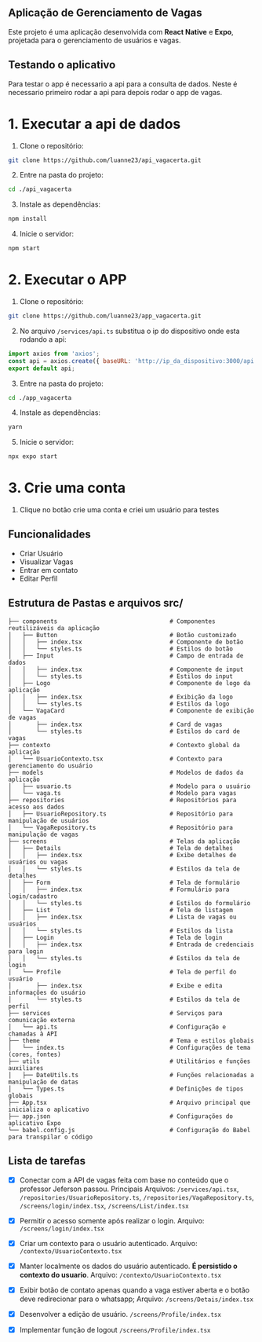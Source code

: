 ## Aplicação de Gerenciamento de Vagas

Este projeto é uma aplicação desenvolvida com **React Native** e **Expo**, projetada para o gerenciamento de usuários e vagas.

## Testando o aplicativo
Para testar o app é necessario a api para a consulta de dados. Neste é necessario primeiro rodar a api para depois rodar o app de vagas.   
# 1. Executar a api de dados 
1. Clone o repositório: 
```sh 
git clone https://github.com/luanne23/api_vagacerta.git 
```
2. Entre na pasta do projeto: 
```sh
cd ./api_vagacerta
```
3. Instale as dependências: 
```sh
npm install
``` 
4. Inicie o servidor: 
```sh
npm start
``` 
# 2. Executar o APP
1. Clone o repositório: 
```sh
git clone https://github.com/luanne23/app_vagacerta.git
```
2. No arquivo `/services/api.ts` substitua o ip do dispositivo onde esta rodando a api: 
```javascript
import axios from 'axios';
const api = axios.create({ baseURL: 'http://ip_da_dispositivo:3000/api' });
export default api;
``` 
3. Entre na pasta do projeto: 
```sh
cd ./app_vagacerta 
```
4. Instale as dependências: 
```sh
yarn 
``` 
5. Inicie o servidor: 
```sh
npx expo start
``` 

# 3. Crie uma conta
1. Clique no botão crie uma conta e criei um usuário para testes

## Funcionalidades 
- Criar Usuário 
- Visualizar Vagas
- Entrar em contato
- Editar Perfil  

## Estrutura de Pastas e arquivos **src/**

```plaintext 
├── components                                # Componentes reutilizáveis da aplicação
│   ├── Button                                # Botão customizado
│   │   ├── index.tsx                         # Componente de botão
│   │   └── styles.ts                         # Estilos do botão
│   ├── Input                                 # Campo de entrada de dados
│   │   ├── index.tsx                         # Componente de input
│   │   └── styles.ts                         # Estilos do input
│   ├── Logo                                  # Componente de logo da aplicação
│   │   ├── index.tsx                         # Exibição da logo
│   │   └── styles.ts                         # Estilos da logo
│   └── VagaCard                              # Componente de exibição de vagas
│       ├── index.tsx                         # Card de vagas
│       └── styles.ts                         # Estilos do card de vagas
├── contexto                                  # Contexto global da aplicação
│   └── UsuarioContexto.tsx                   # Contexto para gerenciamento do usuário
├── models                                    # Modelos de dados da aplicação
│   ├── usuario.ts                            # Modelo para o usuário
│   └── vaga.ts                               # Modelo para vagas
├── repositories                              # Repositórios para acesso aos dados
│   ├── UsuarioRepository.ts                  # Repositório para manipulação de usuários
│   └── VagaRepository.ts                     # Repositório para manipulação de vagas
├── screens                                   # Telas da aplicação
│   ├── Details                               # Tela de detalhes
│   │   ├── index.tsx                         # Exibe detalhes de usuários ou vagas
│   │   └── styles.ts                         # Estilos da tela de detalhes
│   ├── Form                                  # Tela de formulário
│   │   ├── index.tsx                         # Formulário para login/cadastro
│   │   └── styles.ts                         # Estilos do formulário
│   ├── List                                  # Tela de listagem
│   │   ├── index.tsx                         # Lista de vagas ou usuários
│   │   └── styles.ts                         # Estilos da lista
│   ├── Login                                 # Tela de login
│   │   ├── index.tsx                         # Entrada de credenciais para login
│   │   └── styles.ts                         # Estilos da tela de login
│   └── Profile                               # Tela de perfil do usuário
│       ├── index.tsx                         # Exibe e edita informações do usuário
│       └── styles.ts                         # Estilos da tela de perfil
├── services                                  # Serviços para comunicação externa
│   └── api.ts                                # Configuração e chamadas à API
├── theme                                     # Tema e estilos globais
│   └── index.ts                              # Configurações de tema (cores, fontes)
├── utils                                     # Utilitários e funções auxiliares
│   ├── DateUtils.ts                          # Funções relacionadas a manipulação de datas
│   └── Types.ts                              # Definições de tipos globais
├── App.tsx                                   # Arquivo principal que inicializa o aplicativo
├── app.json                                  # Configurações do aplicativo Expo
└── babel.config.js                           # Configuração do Babel para transpilar o código
``` 
## Lista de tarefas
 - [x] Conectar com a API de vagas feita com base no conteúdo que o professor Jeferson passou. Principais Arquivos: `/services/api.tsx`,  `/repositories/UsuarioRepository.ts`, `/repositories/VagaRepository.ts`, `/screens/login/index.tsx`, `/screens/List/index.tsx` 
 - [x] Permitir o acesso somente após realizar o login. Arquivo: `/screens/login/index.tsx`
 - [x] Criar um contexto para o usuário autenticado. Arquivo: `/contexto/UsuarioContexto.tsx`
 - [x] Manter localmente os dados do usuário autenticado. **É persistido o contexto do usuario**. Arquivo: `/contexto/UsuarioContexto.tsx`
 - [x] Exibir botão de contato apenas quando a vaga estiver aberta e o botão deve redirecionar para o whatsapp;
 Arquivo: `/screens/Detais/index.tsx`
 - [x] Desenvolver a edição de usuário. `/screens/Profile/index.tsx`
 - [x] Implementar função de logout `/screens/Profile/index.tsx`

 


